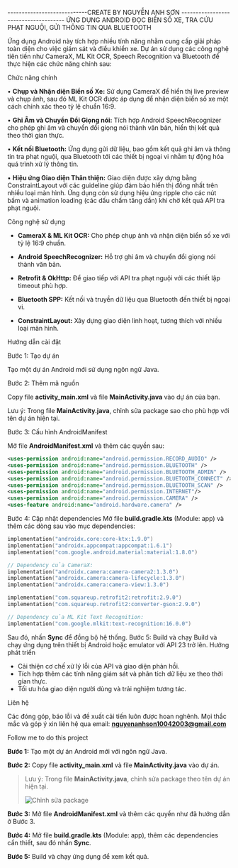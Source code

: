 ----------------------------CREATE BY NGUYỄN ANH SƠN -------------------------------------
ỨNG DỤNG ANDROID ĐỌC BIỂN SỐ XE, TRA CỨU PHẠT NGUỘI, GỬI THÔNG TIN QUA BLUETOOTH

Ứng dụng Android này tích hợp nhiều tính năng nhằm cung cấp giải pháp toàn diện cho việc giám sát và điều khiển xe.
Dự án sử dụng các công nghệ tiên tiến như CameraX, ML Kit OCR, Speech Recognition và Bluetooth để thực hiện các chức năng chính sau:

Chức năng chính

•	**Chụp và Nhận diện Biển số Xe:** Sử dụng CameraX để hiển thị live preview và chụp ảnh, sau đó ML Kit OCR được áp dụng để nhận diện biển số xe một cách chính xác theo tỷ lệ chuẩn 16:9.

•	**Ghi Âm và Chuyển Đổi Giọng nói:** Tích hợp Android SpeechRecognizer cho phép ghi âm và chuyển đổi giọng nói thành văn bản, hiển thị kết quả theo thời gian thực.

•	**Kết nối Bluetooth:** Ứng dụng gửi dữ liệu, bao gồm kết quả ghi âm và thông tin tra phạt nguội, qua Bluetooth tới các thiết bị ngoại vi nhằm tự động hóa quá trình xử lý thông tin.

•	**Hiệu ứng Giao diện Thân thiện:** Giao diện được xây dựng bằng ConstraintLayout với các guideline giúp đảm bảo hiển thị đồng nhất trên nhiều loại màn hình. Ứng dụng còn sử dụng hiệu ứng ripple cho các nút bấm và animation loading (các dấu chấm tăng dần) khi chờ kết quả API tra phạt nguội.

Công nghệ sử dụng

- **CameraX & ML Kit OCR:** Cho phép chụp ảnh và nhận diện biển số xe với tỷ lệ 16:9 chuẩn.
  
- **Android SpeechRecognizer:** Hỗ trợ ghi âm và chuyển đổi giọng nói thành văn bản.
  
- **Retrofit & OkHttp:** Để giao tiếp với API tra phạt nguội với các thiết lập timeout phù hợp.
  
- **Bluetooth SPP:** Kết nối và truyền dữ liệu qua Bluetooth đến thiết bị ngoại vi.
  
- **ConstraintLayout:** Xây dựng giao diện linh hoạt, tương thích với nhiều loại màn hình.
  
Hướng dẫn cài đặt

Bước 1: Tạo dự án

Tạo một dự án Android mới sử dụng ngôn ngữ Java.

Bước 2: Thêm mã nguồn

Copy file **activity_main.xml** và file **MainActivity.java** vào dự án của bạn.

Lưu ý: Trong file **MainActivity.java**, chỉnh sửa package sao cho phù hợp với tên dự án hiện tại.

Bước 3: Cấu hình AndroidManifest

Mở file **AndroidManifest.xml** và thêm các quyền sau:
```xml
<uses-permission android:name="android.permission.RECORD_AUDIO" />
<uses-permission android:name="android.permission.BLUETOOTH" />
<uses-permission android:name="android.permission.BLUETOOTH_ADMIN" />
<uses-permission android:name="android.permission.BLUETOOTH_CONNECT" />
<uses-permission android:name="android.permission.BLUETOOTH_SCAN" />
<uses-permission android:name="android.permission.INTERNET"/>
<uses-permission android:name="android.permission.CAMERA" />
<uses-feature android:name="android.hardware.camera" />
```
Bước 4: Cập nhật dependencies
Mở file **build.gradle.kts** (Module: app) và thêm các dòng sau vào mục dependencies:
```kotlin
implementation("androidx.core:core-ktx:1.9.0")
implementation("androidx.appcompat:appcompat:1.6.1")
implementation("com.google.android.material:material:1.8.0")

// Dependency của CameraX:
implementation("androidx.camera:camera-camera2:1.3.0")
implementation("androidx.camera:camera-lifecycle:1.3.0")
implementation("androidx.camera:camera-view:1.3.0")

implementation("com.squareup.retrofit2:retrofit:2.9.0")
implementation("com.squareup.retrofit2:converter-gson:2.9.0")

// Dependency của ML Kit Text Recognition:
implementation("com.google.mlkit:text-recognition:16.0.0")
```
Sau đó, nhấn **Sync** để đồng bộ hệ thống.
Bước 5: Build và chạy
Build và chạy ứng dụng trên thiết bị Android hoặc emulator với API 23 trở lên.
Hướng phát triển
- Cải thiện cơ chế xử lý lỗi của API và giao diện phản hồi.
- Tích hợp thêm các tính năng giám sát và phân tích dữ liệu xe theo thời gian thực.
- Tối ưu hóa giao diện người dùng và trải nghiệm tương tác.
  
Liên hệ

Các đóng góp, báo lỗi và đề xuất cải tiến luôn được hoan nghênh. Mọi thắc mắc và góp ý xin liên hệ qua email: **nguyenanhson10042003@gmail.com**

Follow me to do this project

**Bước 1:** Tạo một dự án Android mới với ngôn ngữ Java.

**Bước 2:** Copy file **activity_main.xml** và file **MainActivity.java** vào dự án.

> Lưu ý: Trong file **MainActivity.java**, chỉnh sửa package theo tên dự án hiện tại.
> 
> ![Chỉnh sửa package](https://github.com/user-attachments/assets/58904ff0-fad7-477d-8b61-0769e458e1b8)
> 
**Bước 3:** Mở file **AndroidManifest.xml** và thêm các quyền như đã hướng dẫn ở Bước 3.

**Bước 4:** Mở file **build.gradle.kts** (Module: app), thêm các dependencies cần thiết, sau đó nhấn **Sync**.

**Bước 5:** Build và chạy ứng dụng để xem kết quả.

